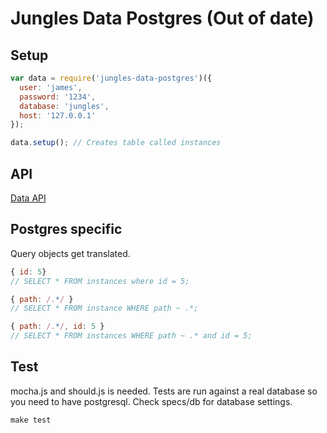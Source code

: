 # Jungles Data Postgres (Out of date)

## Setup

```js
var data = require('jungles-data-postgres')({
  user: 'james',
  password: '1234',
  database: 'jungles',
  host: '127.0.0.1'
});

data.setup(); // Creates table called instances
```

## API

[Data API](http://github.com/Enome/jungles-data)

## Postgres specific

Query objects get translated.

```js
{ id: 5} 
// SELECT * FROM instances where id = 5;

{ path: /.*/ } 
// SELECT * FROM instance WHERE path ~ .*;

{ path: /.*/, id: 5 } 
// SELECT * FROM instances WHERE path ~ .* and id = 5;
```

## Test

mocha.js and should.js is needed. Tests are run against a real database so you need to have postgresql. Check specs/db for database settings.

```js
make test
```
